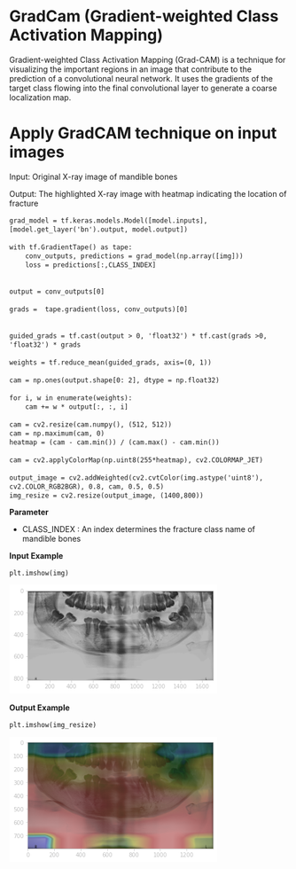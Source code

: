 # GradCam (Gradient-weighted Class Activation Mapping)


Gradient-weighted Class Activation Mapping (Grad-CAM) is a technique for visualizing the important regions in an image that contribute to the prediction of a convolutional neural network. It uses the gradients of the target class flowing into the final convolutional layer to generate a coarse localization map. 



# Apply GradCAM technique on input images

Input: Original X-ray image of mandible bones

Output: The highlighted X-ray image with heatmap indicating the location of fracture

```
grad_model = tf.keras.models.Model([model.inputs], [model.get_layer('bn').output, model.output])

with tf.GradientTape() as tape:
    conv_outputs, predictions = grad_model(np.array([img]))
    loss = predictions[:,CLASS_INDEX]
    

output = conv_outputs[0]

grads =  tape.gradient(loss, conv_outputs)[0]


guided_grads = tf.cast(output > 0, 'float32') * tf.cast(grads >0, 'float32') * grads

weights = tf.reduce_mean(guided_grads, axis=(0, 1))

cam = np.ones(output.shape[0: 2], dtype = np.float32)

for i, w in enumerate(weights):
    cam += w * output[:, :, i]

cam = cv2.resize(cam.numpy(), (512, 512))
cam = np.maximum(cam, 0)
heatmap = (cam - cam.min()) / (cam.max() - cam.min())

cam = cv2.applyColorMap(np.uint8(255*heatmap), cv2.COLORMAP_JET)

output_image = cv2.addWeighted(cv2.cvtColor(img.astype('uint8'), cv2.COLOR_RGB2BGR), 0.8, cam, 0.5, 0.5)
img_resize = cv2.resize(output_image, (1400,800))
```
**Parameter**
- CLASS_INDEX : An index determines the fracture class name of mandible bones

**Input Example**
```img = cv2.imread(r'PATH OF THE IMAGE',0)
plt.imshow(img)
```
![img.png](figure/input_image.png)

**Output Example**
```
plt.imshow(img_resize)
```
![img_1.png](figure/output_image.png)
